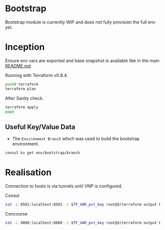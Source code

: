 # Bootstrap

Bootstrap module is currently WIP and does not fully provision the full env yet.

# Inception

Ensure env vars are exported and base snapshot is available like in the main [README.md](https://github.com/Klazomenai/rehab.earth/blob/master/README.md)

Running with Terraform v0.8.4.
```sh
pushd terraform
terraform plan
```

After Sanity check.
```sh
terraform apply
popd
```

## Useful Key/Value Data

- The `Environment Branch` which was used to build the bootstrap environment.
```sh
consul kv get env/bootstrap/branch
```

# Realisation

Connection to hosts is via tunnels until VNP is configured.

Consul
```sh
ssh -L 8501:localhost:8501 -i $TF_VAR_pvt_key root@$(terraform output Public_IP)
```

Concourse
```sh
ssh -L 8080:localhost:8080 -i $TF_VAR_pvt_key root@$(terraform output Public_IP)
```
